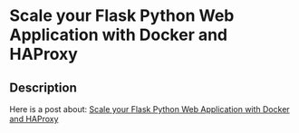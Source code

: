 Scale your Flask Python Web Application with Docker and HAProxy
===

## Description

Here is a post about: [Scale your Flask Python Web Application with Docker and HAProxy](https://www.vioan.eu/blog/2016/06/24/scale-your-python-app-with-docker-and-haproxy/)
